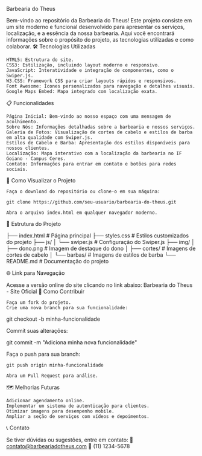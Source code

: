 Barbearia do Theus

Bem-vindo ao repositório da Barbearia do Theus! Este projeto consiste em um site moderno e funcional desenvolvido para apresentar os serviços, localização, e a essência da nossa barbearia. Aqui você encontrará informações sobre o propósito do projeto, as tecnologias utilizadas e como colaborar.
🛠️ Tecnologias Utilizadas

    HTML5: Estrutura do site.
    CSS3: Estilização, incluindo layout moderno e responsivo.
    JavaScript: Interatividade e integração de componentes, como o Swiper.js.
    W3.CSS: Framework CSS para criar layouts rápidos e responsivos.
    Font Awesome: Ícones personalizados para navegação e detalhes visuais.
    Google Maps Embed: Mapa integrado com localização exata.

📋 Funcionalidades

    Página Inicial: Bem-vindo ao nosso espaço com uma mensagem de acolhimento.
    Sobre Nós: Informações detalhadas sobre a barbearia e nossos serviços.
    Galeria de Fotos: Visualização de cortes de cabelo e estilos de barba em alta qualidade com Swiper.js.
    Estilos de Cabelo e Barba: Apresentação dos estilos disponíveis para nossos clientes.
    Localização: Mapa interativo com a localização da barbearia no IF Goiano - Campus Ceres.
    Contato: Informações para entrar em contato e botões para redes sociais.

🚀 Como Visualizar o Projeto

    Faça o download do repositório ou clone-o em sua máquina:

    git clone https://github.com/seu-usuario/barbearia-do-theus.git

    Abra o arquivo index.html em qualquer navegador moderno.

📂 Estrutura do Projeto

├── index.html       # Página principal
├── styles.css       # Estilos customizados do projeto
├── js/
│   └── swiper.js    # Configuração do Swiper.js
├── img/
│   ├── dono.png     # Imagem de destaque do dono
│   ├── cortes/      # Imagens de cortes de cabelo
│   └── barbas/      # Imagens de estilos de barba
└── README.md        # Documentação do projeto

🌐 Link para Navegação

Acesse a versão online do site clicando no link abaixo:
Barbearia do Theus - Site Oficial
🤝 Como Contribuir

    Faça um fork do projeto.
    Crie uma nova branch para sua funcionalidade:

git checkout -b minha-funcionalidade

Commit suas alterações:

git commit -m "Adiciona minha nova funcionalidade"

Faça o push para sua branch:

    git push origin minha-funcionalidade

    Abra um Pull Request para análise.

🗺️ Melhorias Futuras

    Adicionar agendamento online.
    Implementar um sistema de autenticação para clientes.
    Otimizar imagens para desempenho mobile.
    Ampliar a seção de serviços com vídeos e depoimentos.

📞 Contato

Se tiver dúvidas ou sugestões, entre em contato:
📧 contato@barbeariadotheus.com
📱 (11) 1234-5678

